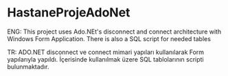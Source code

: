 # HastaneProjeAdoNet

ENG: This project uses Ado.NEt's disconnect and connect architecture with Windows Form Application.
There is also a SQL script for needed tables


TR: ADO.NET disconnect ve connect mimari yapıları kullanılarak Form yapılarıyla yapıldı.
İçerisinde kullanılmak üzere SQL tablolarının scripti bulunmaktadır.
